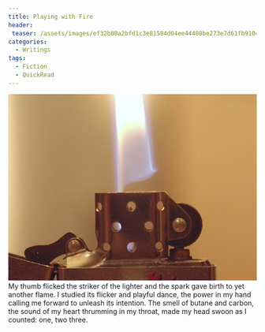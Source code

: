 ```yaml
---
title: Playing with Fire
header:
 teaser: /assets/images/ef32b80a2bfd1c3e81584d04ee44408be273e7d61fb910429df3_640_lighter-flame.jpg
categories:
  - Writings
tags:
  - Fiction
  - QuickRead
---
```

<img src="/assets/images/ef32b80a2bfd1c3e81584d04ee44408be273e7d61fb910429df3_640_lighter-flame.jpg">My thumb flicked the striker of the lighter and the spark gave birth to yet another flame. I studied its flicker and playful dance, the power in my hand calling me forward to unleash its intention. The smell of butane and carbon, the sound of my heart thrumming in my throat, made my head swoon as I counted: one, two three.